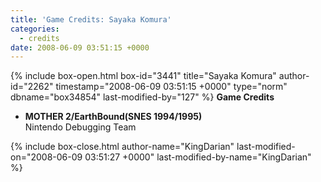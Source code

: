 ```yaml
---
title: 'Game Credits: Sayaka Komura'
categories:
  - credits
date: 2008-06-09 03:51:15 +0000
---
```

{% include box-open.html box-id="3441" title="Sayaka Komura" author-id="2262" timestamp="2008-06-09 03:51:15 +0000" type="norm" dbname="box34854" last-modified-by="127" %}
<b>Game Credits</b>

<UL>

<LI><b>MOTHER 2/EarthBound(SNES 1994/1995)</b><BR />
Nintendo Debugging Team</LI>

</UL>
{% include box-close.html author-name="KingDarian" last-modified-on="2008-06-09 03:51:27 +0000" last-modified-by-name="KingDarian" %}
